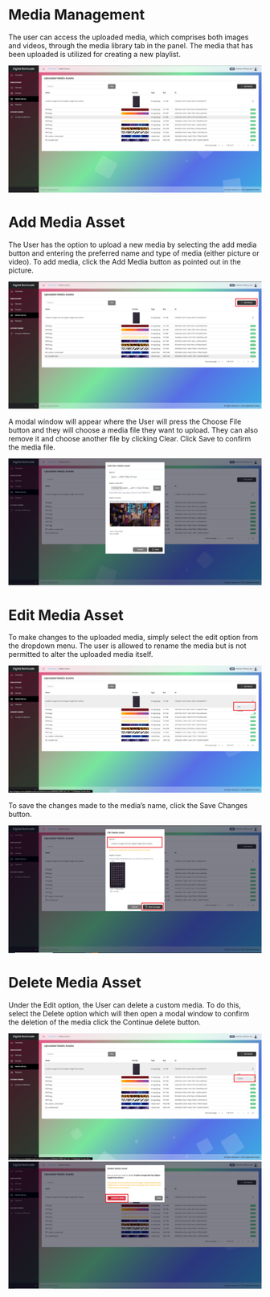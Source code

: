 # Media Management

<div class="description">

The user can access the uploaded media, which comprises both images and videos, through the media library tab in the panel. The media that has been uploaded is utilized for creating a new playlist.

![uploaded_media_assets](/images/image0502.png ":size=100%")

</div>

# Add Media Asset

<div class="description">

The User has the option to upload a new media by selecting the add media button and entering the preferred name and type of media (either picture or video). To add media, click the Add Media button as pointed out in the picture.

![add_media_assets](/images/image312.png ":size=100%")

A modal window will appear where the User will press the Choose File button and they will choose a media file they want to upload. They can also remove it and choose another file by clicking Clear. Click Save to confirm the media file.

![add_media_assets](/images/image313.png ":size=100%")

</div>

# Edit Media Asset

<div class="description">

To make changes to the uploaded media, simply select the edit option from the dropdown menu. The user is allowed to rename the media but is not permitted to alter the uploaded media itself.

![add_media_assets](/images/image314.png ":size=100%")

To save the changes made to the media’s name, click the Save Changes button.

![add_media_assets](/images/image315.png ":size=100%")

</div>

# Delete Media Asset

<div class="description">

Under the Edit option, the User can delete a custom media. To do this, select the Delete option which will then open a modal window to confirm the deletion of the media click the Continue delete button.

![add_media_assets](/images/image316.png ":size=100%")
![add_media_assets](/images/image317.png ":size=100%")

</div>